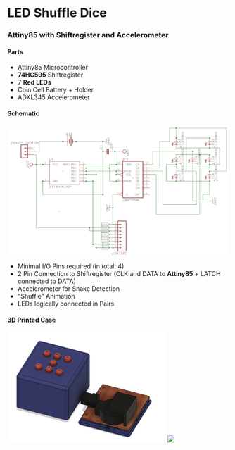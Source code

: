 # LED Shuffle Dice
### Attiny85 with Shiftregister and Accelerometer
#### Parts
* Attiny85 Microcontroller
* **74HC595** Shiftregister
* 7 **Red LEDs**
* Coin Cell Battery + Holder
* ADXL345 Accelerometer
#### Schematic
![Schematic](./doc/schematic.PNG)
* Minimal I/O Pins required (in total: 4)
* 2 Pin Connection to Shiftregister (CLK and DATA to **Attiny85** + LATCH connected to DATA)
* Accelerometer for Shake Detection
* "Shuffle" Animation
* LEDs logically connected in Pairs


#### 3D Printed Case
<p>
  <img src="/doc/case.png" width="360px" >
  <img src="/doc/shuffle.gif" width="360px" >
</p>
